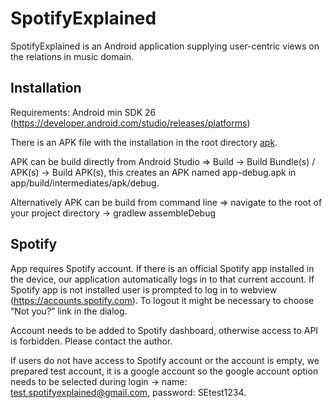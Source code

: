 # SpotifyExplained 
 SpotifyExplained is an Android application supplying user-centric views on the relations in music domain.
 
## Installation
Requirements: Android min SDK 26 (https://developer.android.com/studio/releases/platforms)

There is an APK file with the installation in the root directory [apk](https://github.com/swaco7/spotify-explained/blob/main/spotify-explained.apk).

APK can be build directly from Android Studio => Build -> Build Bundle(s) / APK(s) -> Build APK(s), this creates an APK named app-debug.apk in app/build/intermediates/apk/debug.

Alternatively APK can be build from command line => navigate to the root of your project directory -> gradlew assembleDebug

## Spotify
App requires Spotify account. If there is an official Spotify app installed in the device, our application automatically logs in to that current account. 
If Spotify app is not installed user is prompted to log in to webview (https://accounts.spotify.com). To logout it might be necessary to choose “Not you?” link in the dialog.

Account needs to be added to Spotify dashboard, otherwise access to API is forbidden. Please contact the author.

If users do not have access to Spotify account or the account is empty, we prepared test account, it is a google account so the google account option needs to be selected during login -> name: test.spotifyexplained@gmail.com, password: SEtest1234. 
 



